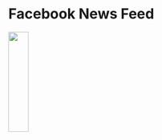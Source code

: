 # Facebook News Feed


<img src="https://github.com/lucabelezal/FacebookNewsFeed/blob/master/facebook-news-feed.gif" width="40" height="200" />
